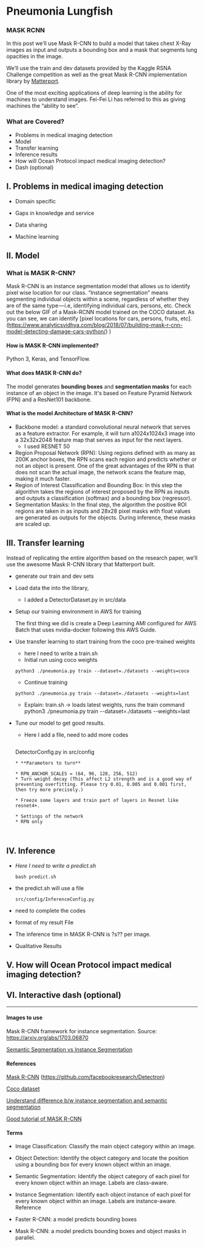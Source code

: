 

Pneumonia Lungfish
==============================================


### MASK RCNN

In this post we’ll use Mask R-CNN to build a model that takes chest X-Ray images as input and outputs a bounding box and a mask that segments lung opacities in the image.

We’ll use the train and dev datasets provided by the Kaggle RSNA Challenge competition as well as the great Mask R-CNN implementation library by [Matterport](https://github.com/matterport/Mask_RCNN).


One of the most exciting applications of deep learning is the ability for machines to understand images. Fei-Fei Li has referred to this as giving machines the “ability to see”.
### What are Covered?
* Problems in medical imaging detection
* Model
* Transfer learning
* Inference results
* How will Ocean Protocol impact medical imaging detection?
* Dash (optional)

## I. Problems in medical imaging detection
* Domain specific

* Gaps in knowledge and service

* Data sharing

* Machine learning




## II. Model
### What is MASK R-CNN?
Mask R-CNN is an instance segmentation model that allows us to identify pixel wise location for our class. “Instance segmentation” means segmenting individual objects within a scene, regardless of whether they are of the same type — i.e, identifying individual cars, persons, etc. Check out the below GIF of a Mask-RCNN model trained on the COCO dataset. As you can see, we can identify [pixel locations for cars, persons, fruits, etc].(https://www.analyticsvidhya.com/blog/2018/07/building-mask-r-cnn-model-detecting-damage-cars-python/)
)

#### How is  MASK R-CNN implemented?
Python 3, Keras, and TensorFlow.
#### What does MASK R-CNN do?
The model generates **bounding boxes** and **segmentation masks** for each instance of an object in the image. It's based on Feature Pyramid Network (FPN) and a ResNet101 backbone.


#### What is the model Architecture of MASK R-CNN?
* Backbone model: a standard convolutional neural network that serves as a feature extractor. For example, it will turn a1024x1024x3 image into a 32x32x2048 feature map that serves as input for the next layers.
  * I used RESNET 50
* Region Proposal Network (RPN): Using regions defined with as many as 200K anchor boxes, the RPN scans each region and predicts whether or not an object is present. One of the great advantages of the RPN is that does not scan the actual image, the network scans the feature map, making it much faster.
* Region of Interest Classification and Bounding Box: In this step the algorithm takes the regions of interest proposed by the RPN as inputs and outputs a classification (softmax) and a bounding box (regressor).
* Segmentation Masks: In the final step, the algorithm the positive ROI regions are taken in as inputs and 28x28 pixel masks with float values are generated as outputs for the objects. During inference, these masks are scaled up.

## III. Transfer learning

Instead of replicating the entire algorithm based on the research paper, we’ll use the awesome Mask R-CNN library that Matterport built.

* generate our train and dev sets


* Load data the into the library,
  * I added a DetectorDataset.py in src/data


* Setup our training environment in AWS for training


  The first thing we did is create a Deep Learning AMI configured for AWS Batch that uses nvidia-docker following this AWS Guide.



* Use transfer learning to start training from the coco pre-trained weights
  * here I need to write a train.sh
  * Initial run using coco weights  
  ```  
  python3 ./pneumonia.py train --dataset=./datasets --weights=coco
  ```
  * Continue training   
  ```  
  python3 ./pneumonia.py train --dataset=./datasets --weights=last
  ```

  * Explain:   train.sh -> loads latest weights, runs the train command python3 ./pneumonia.py train --dataset=./datasets --weights=last


* Tune our model to get good results.
  * Here I add a file, need to add more codes   

    ```
  DetectorConfig.py in src/config
    ```
  * **Parameters to turn**

    * RPN_ANCHOR_SCALES = (64, 96, 128, 256, 512)  
    * Turn weight decay (This affect L2 strength and is a good way of preventing overfitting. Please try 0.01, 0.005 and 0.001 first, then try more precisely.)

    * Freeze some layers and train part of layers in Resnet like resnet4+.

  * Settings of the network
    * RPN only



## IV. Inference
* *Here I need to write a predict.sh*  

  ```
  bash predict.sh
    ```
* the predict.sh will use a file
  ```
  src/config/InferenceConfig.py
  ```

*  need to complete the codes
* format of my result File

* The inference time in MASK R-CNN is ?s?? per image.

* Qualitative Results

## V. How will Ocean Protocol impact medical imaging detection?


## VI. Interactive dash (optional)
---

#### Images to use

Mask R-CNN framework for instance segmentation. Source: https://arxiv.org/abs/1703.06870  

[Semantic Segmentation vs Instance Segmentation](https://towardsdatascience.com/review-deepmask-instance-segmentation-30327a072339)

#### References
[Mask R-CNN](https://arxiv.org/pdf/1703.06870.pdf)
(https://github.com/facebookresearch/Detectron)

[Coco dataset](http://mscoco.org/home/)

[Understand difference b/w instance segmentation and semantic segmentation](https://stackoverflow.com/questions/33947823/what-is-semantic-segmentation-compared-to-segmentation-and-scene-labeling)

[Good tutorial of MASK R-CNN](https://www.youtube.com/watch?v=UdZnhZrM2vQ&t=111s)

#### Terms
 * Image Classification: Classify the main object category within an image.

 * Object Detection: Identify the object category and locate the position using a bounding box for every known object within an image.

 * Semantic Segmentation: Identify the object category of each pixel for every known object within an image. Labels are class-aware.

 * Instance Segmentation: Identify each object instance of each pixel for every known object within an image. Labels are instance-aware.
 Reference


  * Faster R-CNN: a model predicts bounding boxes

  * Mask R-CNN: a model predicts bounding boxes and object masks in parallel.
